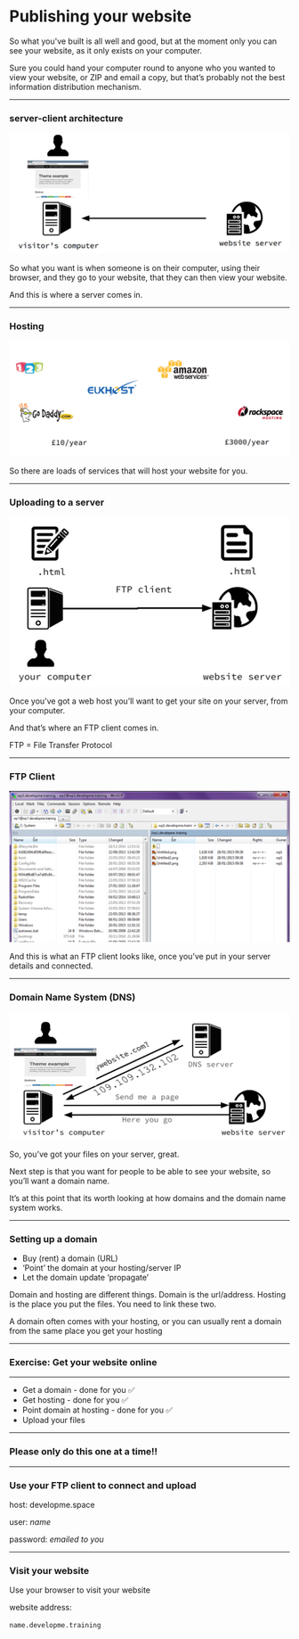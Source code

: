 # Publishing your website

So what you've built is all well and good, but at the moment only you can see your website, as it only exists on your computer.

Sure you could hand your computer round to anyone who you wanted to view your website, or ZIP and email a copy, but that’s probably not the best information distribution mechanism.

---

### server-client architecture

![](resources/serverclient.png)

So what you want is when someone is on their computer, using their browser, and they go to your website, that they can then view your website.

And this is where a server comes in.

---

### Hosting

![Lots and lots of hosts](resources/hosts.png)

So there are loads of services that will host your website for you.

---

### Uploading to a server

![Uploading to a server](resources/upload.png)

Once you’ve got a web host you’ll want to get your site on your server, from your computer.

And that’s where an FTP client comes in.

FTP = File Transfer Protocol

---

### FTP Client

![FTP client](resources/ftp.png)

And this is what an FTP client looks like, once you’ve put in your server details and connected.

---

### Domain Name System (DNS)

![dns diagram](resources/dns.png)

So, you’ve got your files on your server, great.

Next step is that you want for people to be able to see your website, so you’ll want a domain name.

It’s at this point that its worth looking at how domains and the domain name system works.

---

### Setting up a domain

- Buy (rent) a domain (URL)
- ‘Point’ the domain at your hosting/server IP
- Let the domain update ‘propagate’

Domain and hosting are different things. Domain is the url/address. Hosting is the place you put the files. You need to link these two.

A domain often comes with your hosting, or you can usually rent a domain from the same place you get your hosting

---

### Exercise: Get your website online

---

- Get a domain - done for you ✅
- Get hosting - done for you ✅
- Point domain at hosting - done for you ✅
- Upload your files

---

### Please only do this one at a time!!

---

### Use your FTP client to connect and upload

host: developme.space

user: *name*

password: *emailed to you*

---

### Visit your website

Use your browser to visit your website

website address:

`name.developme.training`